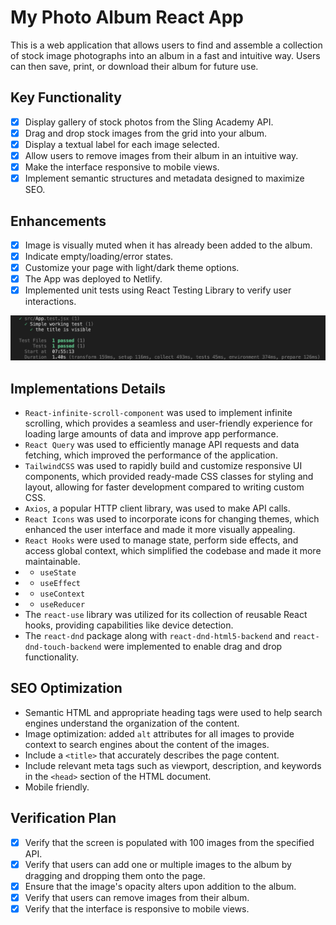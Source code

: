 # My Photo Album React App

This is a web application that allows users to find and assemble a collection of stock image photographs into an album in a fast and intuitive way. Users can then save, print, or download their album for future use.

## Key Functionality
- [x] Display gallery of stock photos from the Sling Academy API.
- [x] Drag and drop stock images from the grid into your album.
- [x] Display a textual label for each image selected.
- [x] Allow users to remove images from their album in an intuitive way.
- [x] Make the interface responsive to mobile views.
- [x] Implement semantic structures and metadata designed to maximize SEO.

## Enhancements
- [x] Image is visually muted when it has already been added to the album.
- [x] Indicate empty/loading/error states.
- [x] Customize your page with light/dark theme options.
- [x] The App was deployed to Netlify.
- [x] Implemented unit tests using React Testing Library to verify user interactions.

![Screenshot](src/assets/rtl-test.png)

## Implementations Details
- `React-infinite-scroll-component` was used to implement infinite scrolling, which provides a seamless and user-friendly experience for loading large amounts of data and improve app performance.
- `React Query` was used to efficiently manage API requests and data fetching, which improved the performance of the application.
- `TailwindCSS` was used to rapidly build and customize responsive UI components, which provided ready-made CSS classes for styling and layout, allowing for faster development compared to writing custom CSS.
- `Axios`, a popular HTTP client library, was used to make API calls.
- `React Icons` was used to incorporate icons for changing themes, which enhanced the user interface and made it more visually appealing.
- `React Hooks` were used to manage state, perform side effects, and access global context, which simplified the codebase and made it more maintainable.
- - `useState`
- - `useEffect`
- - `useContext` 
- - `useReducer`
- The `react-use` library was utilized for its collection of reusable React hooks, providing capabilities like device detection.
- The `react-dnd` package along with `react-dnd-html5-backend` and `react-dnd-touch-backend` were implemented to enable drag and drop functionality.

## SEO Optimization
- Semantic HTML and appropriate heading tags were used to help search engines understand the organization of the content.
- Image optimization: added `alt` attributes for all images to provide context to search engines about the content of the images.
- Include a `<title>` that accurately describes the page content.
- Include relevant meta tags such as viewport, description, and keywords in the `<head>` section of the HTML document. 
- Mobile friendly.

## Verification Plan
- [x] Verify that the screen is populated with 100 images from the specified API.
- [x] Verify that users can add one or multiple images to the album by dragging and dropping them onto the page.
- [x] Ensure that the image's opacity alters upon addition to the album.
- [x] Verify that users can remove images from their album.
- [x] Verify that the interface is responsive to mobile views.
